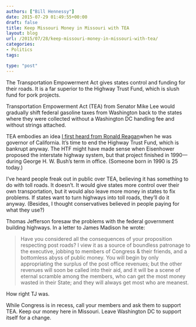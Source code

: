 ```yaml
---
authors: ["Bill Hennessy"]
date: 2015-07-29 01:49:55+00:00
draft: false
title: Keep Missouri Money in Missouri with TEA
layout: blog
url: /2015/07/28/keep-missouri-money-in-missouri-with-tea/
categories:
- Politics
tags:

type: "post"
---
```


The Transportation Empowerment Act gives states control and funding for their roads. It is a far superior to the Highway Trust Fund, which is slush fund for pork projects.

Transportation Empowerment Act (TEA) from Senator Mike Lee would gradually shift federal gasoline taxes from Washington back to the states where they were collected without a Washington DC handling fee and without strings attached.

TEA embodies an idea [I first heard from Ronald Reagan](https://hennessysview.com/2014/07/13/ronald-reagan-wants-transportation-empowerment-act/)when he was governor of California. It’s time to end the Highway Trust Fund, which is bankrupt anyway. The HTF might have made sense when Eisenhower proposed the interstate highway system, but that project finished in 1990—during George H. W. Bush’s term in office. (Someone born in 1990 is 25 today.)

I’ve heard people freak out in public over TEA, believing it has something to do with toll roads. It doesn’t. It would give states more control over their own transportation, but it would also leave more money in states to fix problems. If states want to turn highways into toll roads, they’ll do it anyway. (Besides, I thought conservatives believed in people paying for what they use?)

Thomas Jefferson foresaw the problems with the federal government building highways. In a letter to James Madison he wrote:



> Have you considered all the consequences of your proposition respecting post roads? I view it as a source of boundless patronage to the executive, jobbing to members of Congress & their friends, and a bottomless abyss of public money. You will begin by only appropriating the surplus of the post office revenues; but the other revenues will soon be called into their aid, and it will be a scene of eternal scramble among the members, who can get the most money wasted in their State; and they will always get most who are meanest.



How right TJ was.

While Congress is in recess, call your members and ask them to support TEA. Keep our money here in Missouri. Leave Washington DC to support itself for a change.
